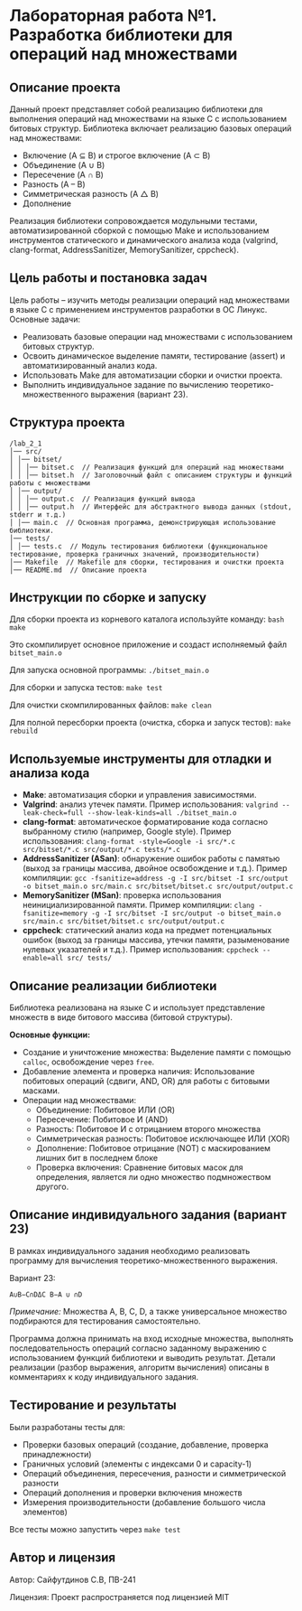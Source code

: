 # Лабораторная работа №1. Разработка библиотеки для операций над множествами

## Описание проекта

Данный проект представляет собой реализацию библиотеки для выполнения операций над множествами на языке C с использованием битовых структур. Библиотека включает реализацию базовых операций над множествами:
- Включение (A ⊆ B) и строгое включение (A ⊂ B)
- Объединение (A ∪ B)
- Пересечение (A ∩ B)
- Разность (A – B)
- Симметрическая разность (A △ B)
- Дополнение

Реализация библиотеки сопровождается модульными тестами, автоматизированной сборкой с помощью Make и использованием инструментов статического и динамического анализа кода (valgrind, clang-format, AddressSanitizer, MemorySanitizer, cppcheck).

## Цель работы и постановка задач

Цель работы – изучить методы реализации операций над множествами в языке C с применением инструментов разработки в ОС Линукс. Основные задачи:
- Реализовать базовые операции над множествами с использованием битовых структур.
- Освоить динамическое выделение памяти, тестирование (assert) и автоматизированный анализ кода.
- Использовать Make для автоматизации сборки и очистки проекта.
- Выполнить индивидуальное задание по вычислению теоретико-множественного выражения (вариант 23).

## Структура проекта
```
/lab_2_1
│── src/
│ │── bitset/
│ │ │── bitset.c  // Реализация функций для операций над множествами
│ │ │── bitset.h  // Заголовочный файл с описанием структуры и функций работы с множествами
│ │── output/
│ │ │── output.c  // Реализация функций вывода
│ │ │── output.h  // Интерфейс для абстрактного вывода данных (stdout, stderr и т.д.) 
│ │── main.c  // Основная программа, демонстрирующая использование библиотеки.
│── tests/
│ │── tests.c  // Модуль тестирования библиотеки (функциональное тестирование, проверка граничных значений, производительности)
│── Makefile  // Makefile для сборки, тестирования и очистки проекта
│── README.md  // Описание проекта
```

## Инструкции по сборке и запуску
Для сборки проекта из корневого каталога используйте команду: `bash make`

Это скомпилирует основное приложение и создаст исполняемый файл `bitset_main.o`

Для запуска основной программы: `./bitset_main.o`

Для сборки и запуска тестов: `make test`

Для очистки скомпилированных файлов: `make clean`

Для полной пересборки проекта (очистка, сборка и запуск тестов): `make rebuild`

## Используемые инструменты для отладки и анализа кода
* **Make**: автоматизация сборки и управления зависимостями.
* **Valgrind**: анализ утечек памяти. Пример использования: `valgrind --leak-check=full --show-leak-kinds=all ./bitset_main.o`
* **clang-format**: автоматическое форматирование кода согласно выбранному стилю (например, Google style). Пример использования: `clang-format -style=Google -i src/*.c src/bitset/*.c src/output/*.c tests/*.c`
* **AddressSanitizer (ASan)**: обнаружение ошибок работы с памятью (выход за границы массива, двойное освобождение и т.д.). Пример компиляции: `gcc -fsanitize=address -g -I src/bitset -I src/output -o bitset_main.o src/main.c src/bitset/bitset.c src/output/output.c`
* **MemorySanitizer (MSan)**: проверка использования неинициализированной памяти. Пример компиляции: `clang -fsanitize=memory -g -I src/bitset -I src/output -o bitset_main.o src/main.c src/bitset/bitset.c src/output/output.c`
* **cppcheck**: статический анализ кода на предмет потенциальных ошибок (выход за границы массива, утечки памяти, разыменование нулевых указателей и т.д.). Пример использования: `cppcheck --enable=all src/ tests/`

## Описание реализации библиотеки
Библиотека реализована на языке C и использует представление множеств в виде битового массива (битовой структуры).

**Основные функции:**
* Создание и уничтожение множества: Выделение памяти с помощью `calloc`, освобождение через `free`.
* Добавление элемента и проверка наличия: Использование побитовых операций (сдвиги, AND, OR) для работы с битовыми масками.
* Операции над множествами:
  * Объединение: Побитовое ИЛИ (OR)
  * Пересечение: Побитовое И (AND)
  * Разность: Побитовое И с отрицанием второго множества
  * Симметрическая разность: Побитовое исключающее ИЛИ (XOR)
  * Дополнение: Побитовое отрицание (NOT) с маскированием лишних бит в последнем блоке
  * Проверка включения: Сравнение битовых масок для определения, является ли одно множество подмножеством другого.


## Описание индивидуального задания (вариант 23)
В рамках индивидуального задания необходимо реализовать программу для вычисления теоретико-множественного выражения.

Вариант 23:

```
A∪B−C∩DΔC B−A ∪ ∩D
```

_Примечание:_
Множества A, B, C, D, а также универсальное множество подбираются для тестирования самостоятельно.

Программа должна принимать на вход исходные множества, выполнять последовательность операций согласно заданному выражению с использованием функций библиотеки и выводить результат. Детали реализации (разбор выражения, алгоритм вычисления) описаны в комментариях к коду индивидуального задания.

## Тестирование и результаты
Были разработаны тесты для:

* Проверки базовых операций (создание, добавление, проверка принадлежности)
* Граничных условий (элементы с индексами 0 и capacity-1)
* Операций объединения, пересечения, разности и симметрической разности
* Операций дополнения и проверки включения множеств
* Измерения производительности (добавление большого числа элементов)

Все тесты можно запустить через `make test`

## Автор и лицензия
Автор: Сайфутдинов С.В, ПВ-241

Лицензия: Проект распространяется под лицензией MIT
